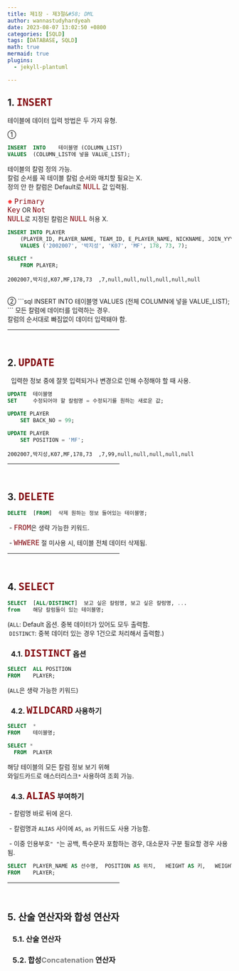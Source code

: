 ```yaml
---
title: 제1장 - 제3절&#58; DML
author: wannastudyhardyeah
date: 2023-08-07 13:02:50 +0800
categories: [SQLD]
tags: [DATABASE, SQLD]
math: true
mermaid: true
plugins:
  - jekyll-plantuml

---
```

<h2 id="insert" data-heading-label="1. INSERT">1. <code class="language-sql highlighter-rouge" style="color: #83060e; font-size: 1.4rem;"><b>INSERT</b></code></h2>
테이블에 데이터 입력 방법은 두 가지 유형.<br>

①
```sql
INSERT  INTO    테이블명 (COLUMN_LIST)
VALUES  (COLUMN_LIST에 넣을 VALUE_LIST);
```
테이블의 칼럼 정의 가능.<br>
칼럼 순서를 꼭 테이블 칼럼 순서와 매치할 필요는 X.<br>
정의 안 한 칼럼은 Default로 <code class="language-sql highlighter-rouge" style="color: #83060e; font-size: 1.0rem;">NULL</code> 값 입력됨.<br>

<span style="color: red;"><b>※</b></span> <code class="language-sql highlighter-rouge" style="color: #83060e; font-size: 1.0rem;">Primary Key</code> OR <code class="language-sql highlighter-rouge" style="color: #83060e; font-size: 1.0rem;">Not NULL</code>로 지정된 칼럼은 <code class="language-sql highlighter-rouge" style="color: #83060e; font-size: 1.0rem;">NULL</code> 허용 X.<br>

```sql
INSERT INTO PLAYER
    (PLAYER_ID, PLAYER_NAME, TEAM_ID, E_PLAYER_NAME, NICKNAME, JOIN_YYYY, POSITION, BACK_NO, NATION, BIRTH_DATE, SOLAR, HEIGHT, WEIGHT)
    VALUES ('2002007', '박지성', 'K07', 'MF', 178, 73, 7);
```

```sql
SELECT *
    FROM PLAYER;
```

```plaintext
2002007,박지성,K07,MF,178,73  ,7,null,null,null,null,null,null
```


<br>
②
```sql
INSERT  INTO    테이블명
VALUES  (전체 COLUMN에 넣을 VALUE_LIST);
```
모든 칼럼에 데이터를 입력하는 경우.<br>
칼럼의 순서대로 빠짐없이 데이터 입력돼야 함.<br>
<hr width="50%">
<br>
<h2 id="update" data-heading-label="2. UPDATE">2. <code class="language-sql highlighter-rouge" style="color: #83060e; font-size: 1.4rem;"><b>UPDATE</b></code></h2>
&nbsp;&nbsp;입력한 정보 중에 
잘못 입력되거나 변경으로 인해 수정해야 할 때 사용.<br>

```sql
UPDATE  테이블명
SET     수정되어야 할 칼럼명 = 수정되기를 원하는 새로운 값;
```

```sql
UPDATE PLAYER
    SET BACK_NO = 99;

UPDATE PLAYER
    SET POSITION = 'MF';
```
```plaintext
2002007,박지성,K07,MF,178,73  ,7,99,null,null,null,null,null
```

<hr width="50%">
<br>
<h2 id="delete" data-heading-label="3. DELETE">3. <code class="language-sql highlighter-rouge" style="color: #83060e; font-size: 1.4rem;"><b>DELETE</b></code></h2>

```sql
DELETE  [FROM]  삭제 원하는 정보 들어있는 테이블명;
```
&nbsp;\- <code class="language-sql highlighter-rouge" style="color: #83060e; font-size: 1.0rem;">FROM</code>은 생략 가능한 키워드.<br>

&nbsp;\- <code class="language-sql highlighter-rouge" style="color: #83060e; font-size: 1.0rem;">WHWERE</code> 절 미사용 시, 테이블 전체 데이터 삭제됨.<br>
<hr width="50%">
<br>
<h2 id="select" data-heading-label="4. SELECT">4. <code class="language-sql highlighter-rouge" style="color: #83060e; font-size: 1.4rem;"><b>SELECT</b></code></h2>

```sql
SELECT  [ALL/DISTINCT]  보고 싶은 칼럼명, 보고 싶은 칼럼명, ...
from    해당 칼럼들이 있는 테이블명;
```
(``ALL``: Default 옵션. 중복 데이터가 있어도 모두 출력함.<br>
&nbsp;``DISTINCT``: 중복 데이터 있는 경우 1건으로 처리해서 출력함.)<br>

<h3 id="distinct-option-h3" data-heading-label="4.1. DISTINCT 옵션">&nbsp;&nbsp;4.1. <code class="language-sql highlighter-rouge" style="color: #83060e; font-size: 1.36rem;"><b>DISTINCT</b></code> 옵션</h3>

```sql
SELECT  ALL POSITION
FROM    PLAYER;
```
(``ALL``은 생략 가능한 키워드)<br>

<h3 id="using-wildcard-h3" data-heading-label="4.2. DISTINCT 옵션">&nbsp;&nbsp;4.2. <code class="language-sql highlighter-rouge" style="color: #83060e; font-size: 1.36rem;"><b>WILDCARD</b></code> 사용하기</h3>

```sql
SELECT  *
FROM    테이블명;
```
```sql
SELECT *
  FROM  PLAYER
```

해당 테이블의 모든 칼럼 정보 보기 위해<br>
와일드카드로 애스터리스크``*`` 사용하여 조회 가능.<br>



<h3 id="define-alias-h3" data-heading-label="4.3. ALIAS 부여하기">&nbsp;&nbsp;4.3. <code class="language-sql highlighter-rouge" style="color: #83060e; font-size: 1.36rem;"><b>ALIAS</b></code> 부여하기</h3>

&nbsp;\- 칼럼명 바로 뒤에 온다.<br>

&nbsp;\- 칼럼명과 ``ALIAS`` 사이에 ``AS``, ``as`` 키워드도 사용 가능함.<br>

&nbsp;\- 이중 인용부호``" "``는 공백, 특수문자 포함하는 경우, 대소문자 구분 필요할 경우 사용됨.<br>

```sql
SELECT  PLAYER_NAME AS 선수명,  POSITION AS 위치,   HEIGHT AS 키,   WEIGHT AS 몸무게
FROM    PLAYER;
```
<hr width="50%">
<br>
<h2 id="arith-and-concat">5. 산술 연산자와 합성 연산자</h2>
<h3 id="arith-oper-h3" data-heading-label="5.1. 산술 연산자">&nbsp;&nbsp;&nbsp;5.1. 산술 연산자</h3>

<h3 id="concat-oper-h3" data-heading-label="5.2. 합성 연산자">&nbsp;&nbsp;&nbsp;5.2. 합성<span style="color: #808080;">Concatenation</span> 연산자</h3>